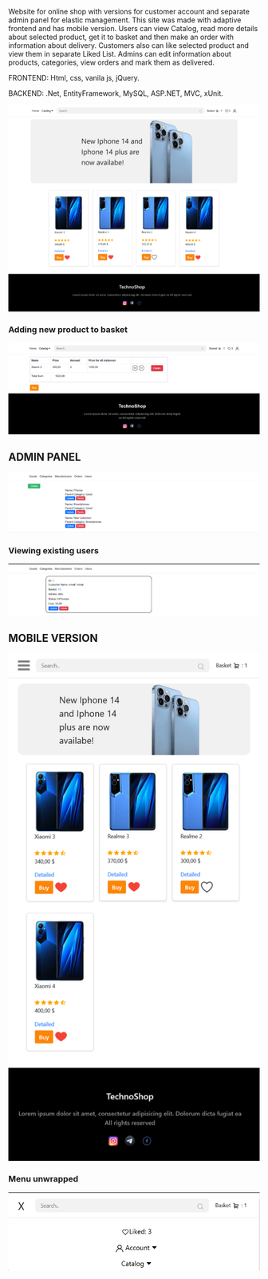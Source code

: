
Website for online  shop with versions for customer account and separate admin panel for elastic management. This site was made with adaptive frontend and has mobile version.
Users can view Catalog, read more details about selected product, get it to basket and then make an order with information about delivery. Customers also can like selected product and view them in separate Liked List.
Admins can edit information about products, categories, view orders and mark them as delivered.

FRONTEND: Html, css, vanila js, jQuery.

BACKEND: .Net, EntityFramework, MySQL, ASP.NET, MVC, xUnit.

![1img](Attachments/ShopProject_1img.png)

<h3> Adding new product to basket </h3>

![1img](Attachments/ShopProject_2img.png)

## ADMIN PANEL

![1img](Attachments/ShopProject_4img.png)


<h3> Viewing existing users </h3>

![1img](Attachments/ShopProject_3img.png)


## MOBILE VERSION

![1img](Attachments/ShopProject_5img.png)

<h3>Menu unwrapped</h3>

![Menu_unwrapped](Attachments/ShopProject_6img.png)
